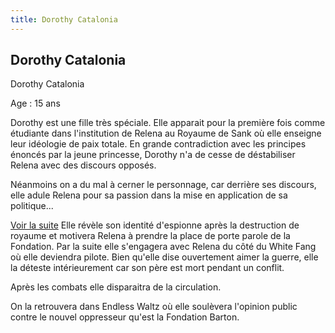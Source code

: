 ```yaml
---
title: Dorothy Catalonia
---
```


Dorothy Catalonia
-----------------

Dorothy Catalonia  
  
Age : 15 ans  
  
Dorothy est une fille très spéciale. Elle apparait pour la première fois comme étudiante dans l'institution de Relena au Royaume de Sank où elle enseigne leur idéologie de paix totale. En grande contradiction avec les principes énoncés par la jeune princesse, Dorothy n'a de cesse de déstabiliser Relena avec des discours opposés.


Néanmoins on a du mal à cerner le personnage, car derrière ses discours, elle adule Relena pour sa passion dans la mise en application de sa politique...


[Voir la suite](javascript:spoiler();)
Elle révèle son identité d'espionne après la destruction de royaume et motivera Relena à prendre la place de porte parole de la Fondation. Par la suite elle s'engagera avec Relena du côté du White Fang où elle deviendra pilote. Bien qu'elle dise ouvertement aimer la guerre, elle la déteste intérieurement car son père est mort pendant un conflit.


Après les combats elle disparaitra de la circulation.


On la retrouvera dans Endless Waltz où elle soulèvera l'opinion public contre le nouvel oppresseur qu'est la Fondation Barton.


